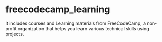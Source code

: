 # freecodecamp_learning
It includes courses and Learning materials from FreeCodeCamp, a non-profit organization that helps you learn various technical skills using projects. 
